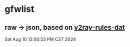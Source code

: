 # gfwlist
## raw -> json, based on [v2ray-rules-dat](https://github.com/Loyalsoldier/v2ray-rules-dat)
Sat Aug 10 12:00:53 PM CST 2024

